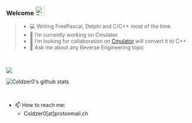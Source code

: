 ### Welcome <img alt="FPC" height="24" src="https://www.freepascal.org/pic/logo.gif" />

> - 💻 Writing FreePascal, Delphi and C/C++ most of the time.
> - 🔭 I’m currently working on Cmulator.
> - 👯 I’m looking for collaboration on [Cmulator](https://github.com/Coldzer0/Cmulator) will convert it to C++
> - 💬 Ask me about any Reverse Engineering topic

<br>

[![](https://img.shields.io/static/v1?label=Sponsor&message=%E2%9D%A4&logo=GitHub&color=%23fe8e86)](https://github.com/sponsors/Coldzer0)


![Coldzer0's github stats](https://github-readme-stats.vercel.app/api?username=Coldzer0&bg_color=45,E76544,8F4E92&title_color=FFFFFF&text_color=FFFFFF&icon_color=FFFFFF&show_icons=true&hide_border=true)

<br/>

- 📫 How to reach me: 
  - Coldzer0[at]protonmail.ch
  

